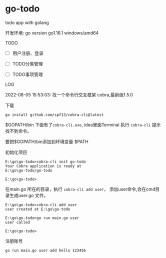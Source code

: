 # go-todo
todo app with golang



开发环境: go version go1.16.1 windows/amd64



TODO

- [ ] 用户注册、登录
- [ ] TODO分类管理
- [ ] TODO事项管理







LOG

2022-08-05 15:53:03: 找一个命令行交互框架 cobra,最新版1.5.0 

下载

```
go install github.com/spf13/cobra-cli@latest
```

$GOPATH/bin 下面有了`cobra-cli.exe`, idea里面Terminal 执行 `cobra-cli` 提示找不到命令。

要把$GOPATH/bin添加到环境变量 $PATH

初始化项目

```
E:\go\go-todo>cobra-cli init go-todo
Your Cobra application is ready at
E:\go\go-todo/go-todo

E:\go\go-todo>

```

在main.go 所在的目录，执行 `cobra-cli add user`， 添加user命令,会在cmd目录生成user.go 文件。

```
E:\go\go-todo>cobra-cli add user
user created at E:\go\go-todo

E:\go\go-todo>go run main.go user
user called

E:\go\go-todo>
```



注册账号

```
go run main.go user add hello 123456
```


